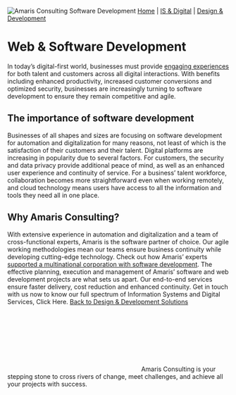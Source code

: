 ![Amaris Consulting Software Development](https://amaris.com/wp-content/uploads/2020/07/Software-Web-Development.png)
[Home](https://amaris.com) | [IS & Digital](https://amaris.com/business-line/is-and-digital/) | [Design & Development](https://amaris.com/business-line/is-and-digital/design-development/)
# Web & Software Development
In today’s digital-first world, businesses must provide [engaging experiences](https://www.forbes.com/sites/forbescommunicationscouncil/2021/07/12/why-you-should-bring-digital-and-customer-experience-initiatives-together/?sh=de3f8f26c89b) for both talent and customers across all digital interactions. With benefits including enhanced productivity, increased customer conversions and optimized security, businesses are increasingly turning to software development to ensure they remain competitive and agile.
## The importance of software development
Businesses of all shapes and sizes are focusing on software development for automation and digitalization for many reasons, not least of which is the satisfaction of their customers and their talent.
Digital platforms are increasing in popularity due to several factors. For customers, the security and data privacy provide additional peace of mind, as well as an enhanced user experience and continuity of service. For a business’ talent workforce, collaboration becomes more straightforward even when working remotely, and cloud technology means users have access to all the information and tools they need all in one place. 
## Why Amaris Consulting?
With extensive experience in automation and digitalization and a team of cross-functional experts, Amaris is the software partner of choice. Our agile working methodologies mean our teams ensure business continuity while developing cutting-edge technology.
Check out how Amaris’ experts [supported a multinational corporation with software development](https://amaris.com/client-story/software-development-banking-industry/).
The effective planning, execution and management of Amaris’ software and web development projects are what sets us apart. Our end-to-end services ensure faster delivery, cost reduction and enhanced continuity. 
Get in touch with us now to know our full spectrum of Information Systems and Digital Services, Click Here.
[Back to Design & Development Solutions](https://amaris.com/business-line/is-and-digital/design-development/)
![Amaris Logo](data:image/svg+xml,%3Csvg%20xmlns='http://www.w3.org/2000/svg'%20viewBox='0%200%200%200'%3E%3C/svg%3E)
Amaris Consulting is your stepping stone to cross rivers of change, meet challenges, and achieve all your projects with success.
